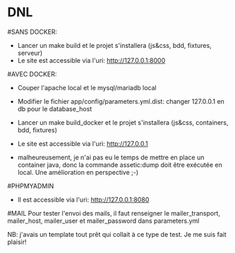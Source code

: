 DNL
===

#SANS DOCKER:
- Lancer un make build et le projet s'installera (js&css, bdd, fixtures, serveur)
- Le site est accessible via l'uri: http://127.0.0.1:8000

#AVEC DOCKER:
- Couper l'apache local et le mysql/mariadb local
- Modifier le fichier app/config/parameters.yml.dist: changer 127.0.0.1 en db pour le database_host
- Lancer un make build_docker et le projet s'installera (js&css, containers, bdd, fixtures)
- Le site est accessible via l'uri: http://127.0.0.1

- malheureusement, je n'ai pas eu le temps de mettre en place un container java, donc la commande assetic:dump doit être exécutée en local. Une amélioration en perspective ;-)

#PHPMYADMIN
- Il est accessible via l'uri: http://127.0.0.1:8080

#MAIL
Pour tester l'envoi des mails, il faut renseigner le mailer_transport, mailer_host, mailer_user et mailer_password dans parameters.yml

NB: j'avais un template tout prêt qui collait à ce type de test. Je me suis fait plaisir!